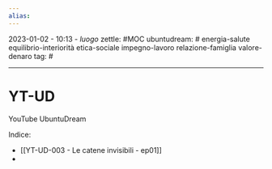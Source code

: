 ```yaml
---
alias: 
---
```

2023-01-02 - 10:13 - *luogo*
zettle: #MOC
ubuntudream: # energia-salute equilibrio-interiorità etica-sociale impegno-lavoro relazione-famiglia valore-denaro 
tag: #

---
# YT-UD
YouTube UbuntuDream

Indice:
- [[YT-UD-003 - Le catene invisibili - ep01]]
- 